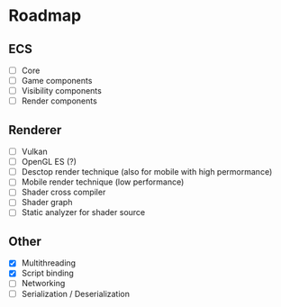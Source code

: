 # Roadmap

## ECS
- [ ] Core
- [ ] Game components
- [ ] Visibility components
- [ ] Render components

## Renderer
- [ ] Vulkan
- [ ] OpenGL ES (?)
- [ ] Desctop render technique (also for mobile with high permormance)
- [ ] Mobile render technique (low performance)
- [ ] Shader cross compiler
- [ ] Shader graph
- [ ] Static analyzer for shader source

## Other
- [x] Multithreading
- [x] Script binding
- [ ] Networking
- [ ] Serialization / Deserialization
